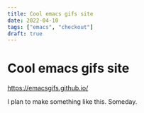 ```yaml
---
title: Cool emacs gifs site
date: 2022-04-10
tags: ["emacs", "checkout"]
draft: true
---
```


# Cool emacs gifs site #

<https://emacsgifs.github.io/>

I plan to make something like this. Someday.
